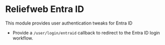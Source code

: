 Reliefweb Entra ID
============

This module provides user authentication tweaks for Entra ID

* Provide a `/user/login/entraid` callback to redirect to the Entra ID login workflow.
